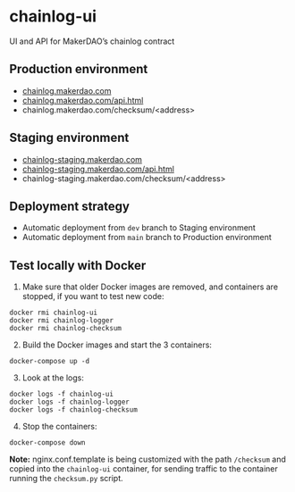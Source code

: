 # chainlog-ui
UI and API for MakerDAO’s chainlog contract

## Production environment

* [chainlog.makerdao.com](https://chainlog.makerdao.com)
* [chainlog.makerdao.com/api.html](https://chainlog.makerdao.com/api.html)
* chainlog.makerdao.com/checksum/\<address\>

## Staging environment

* [chainlog-staging.makerdao.com](https://chainlog-staging.makerdao.com)
* [chainlog-staging.makerdao.com/api.html](https://chainlog-staging.makerdao.com/api.html)
* chainlog-staging.makerdao.com/checksum/\<address\>

## Deployment strategy

* Automatic deployment from `dev` branch to Staging environment
* Automatic deployment from `main` branch to Production environment

## Test locally with Docker
1. Make sure that older Docker images are removed, and containers are stopped, if you want to test new code:
```
docker rmi chainlog-ui
docker rmi chainlog-logger
docker rmi chainlog-checksum
```
2. Build the Docker images and start the 3 containers:
```
docker-compose up -d
```
3. Look at the logs:
```
docker logs -f chainlog-ui
docker logs -f chainlog-logger
docker logs -f chainlog-checksum
```
4. Stop the containers:
```
docker-compose down
```

**Note:** nginx.conf.template is being customized with the path `/checksum` and copied into the `chainlog-ui` container, for sending traffic to the container running the `checksum.py` script.
